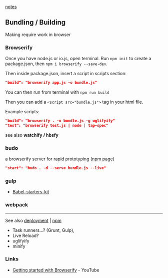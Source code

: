 [notes](notes.md)

## Bundling / Building

Making require work in browser

### Browserify
Once you have node.js or io.js, open terminal. Run `npm init` to create a package.json, then `npm i browserify --save-dev`.

Then inside package.json, insert a script in scripts section:
```json
"build": "browserify app.js -o bundle.js"
```

You can then run from terminal with `npm run build`

Then you can add a `<script src="bundle.js">` tag in your html file.

Example scripts:
```json
"build": "browserify . -o bundle.js -g uglifyify"
"test": "browserify test.js | node | tap-spec"
```
see also **watchify / hbsfy**

### budo
a browserify server for rapid prototyping ([npm page](https://www.npmjs.com/package/budo))
```json
"start": "budo . -d --serve bundle.js --live"
```

### gulp
- [Babel-starters-kit](https://github.com/jess-of-the-woods/Babel-starters-kit)

### webpack

---

See also [deployment](deployment.md) | [npm](javascript/npm.md)

- Task runners...? (Grunt, Gulp),
- Live Reload?
- uglifyify
- minify

### Links
- [Getting started with Browserify](https://www.youtube.com/watch?v=CTAa8IcQh1U) - YouTube
